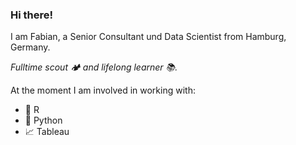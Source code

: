 ### Hi there!

I am Fabian, a Senior Consultant und Data Scientist from Hamburg, Germany.

*Fulltime scout 🏕️ and lifelong learner 📚.*

At the moment I am involved in working with:

- 🧮 R 
- 🤖 Python
- 📈 Tableau
